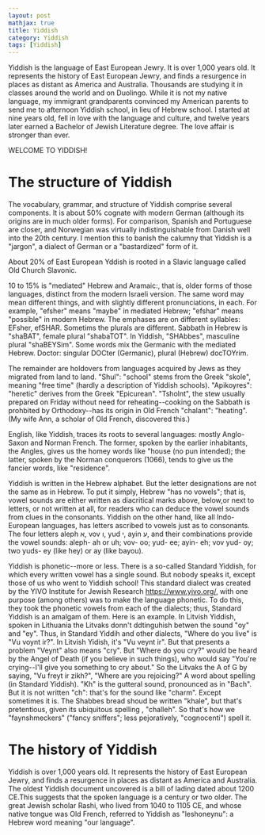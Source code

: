 ```yaml
---
layout: post
mathjax: true
title: Yiddish
category: Yiddish
tags: [Yiddish]
---
```


Yiddish is the language of East European Jewry. It is over 1,000 years old. It represents the history of East European Jewry, and finds a resurgence in places as distant as America and Australia. Thousands are studying it in classes around the world and on Duolingo. While it is not my native language, my immigrant grandparents convinced my American parents to send me to afternoon Yiddish school, in lieu of Hebrew school. I started at nine years old, fell in love with the language and culture, and twelve years later earned a Bachelor of Jewish Literature degree. The love affair is stronger than ever. 

WELCOME TO YIDDISH!

# The structure of Yiddish
The vocabulary, grammar, and structure of Yiddish comprise several components. It is about 50% cognate with modern German (although its origins are in much older forms). For comparison, Spanish and Portuguese are closer, and Norwegian was virtually indistinguishable from Danish well into the 20th century. I mention this to banish the calumny that Yiddish is a "jargon", a dialect of German or a "bastardized" form of it. 

About 20% of East European Yddish is rooted in a Slavic language called Old Church Slavonic.

10 to 15% is "mediated" Hebrew and Aramaic:, that is, older forms of those languages, distinct from the modern Israeli version. The same word may mean different things, and with slightly different pronunciations, in each. For example, "efsher" means "maybe" in mediated Hebrew; "efshar" means "possible" in modern Hebrew. The emphases are on different syllables: EFsher, efSHAR. Sometims the plurals are different. Sabbath in Hebrew is "shaBAT", female plural "shabaTOT". In Yiddish, "SHAbbes", masculine plural "shaBEYSim". Some words mix the Germanic with the mediated Hebrew. Doctor: singular DOCter (Germanic), plural (Hebrew) docTOYrim. 

The remainder are holdovers from languages acquired by Jews as they migrated from land to land.  "Shul": "school" stems from the Greek "skole", meaning "free time" (hardly a description of Yiddish schools). "Apikoyres": "heretic" derives from the Greek "Epicurean". "Tsholnt", the stew usually prepared on Friday without need for reheating--cooking on the Sabbath is prohbited by Orthodoxy--has its origin in Old French "chalant": "heating". (My wife Ann, a scholar of Old French, discovered this.)

English, like Yiddish, traces its roots to several languages: mostly Anglo-Saxon and Norman French. The former, spoken by the earlier inhabitants, the  Angles, gives us the homey words like "house (no pun intended); the latter, spoken by the Norman conquerors (1066), tends to give us the fancier words, like "residence".

Yiddish is written in the Hebrew alphabet. But the letter designations are not the same as in Hebrew. To put it simply, Hebrew  "has no vowels"; that is, vowel sounds are either written as diacritical marks above, below,or next to letters, or not written at all, for readers who can deduce the vowel sounds from clues in the consonants.  Yiddish on the other hand, like all Indo-European languages, has letters ascribed to vowels just as to consonants. The four letters aleph א, vov ו, yud י, ayin ע, and their combinations provide the vowel sounds: aleph- ah or uh; vov- oo; yud- ee; ayin- eh; vov yud- oy; two yuds- ey (like hey) or ay (like bayou).

Yiddish is phonetic--more or less. There is a so-called Standard Yiddish, for which every written vowel has a single sound. But nobody speaks it, except those of us who went to Yiddish school! This standard dialect was created by the YIVO Institute for Jewish Research https://www.yivo.org/, with one purpose (among others) was to make the language phonetic. To do this, they took the phonetic vowels from each of the dialects; thus, Standard Yiddish is an amalgam of them.  Here is an example. In Litvish Yiddish, spoken in Lithuania the Litvaks donn't ddtinguhish betwen the sound "oy" and "ey". Thus, in Standard Yiddih and other dialects, "Where do you live" is "Vu voynt ir?".  In Litvish Yidish, it's "Vu veynt ir". But that presents a problem "Veynt" also means "cry". But "Where do you cry?" would be heard by the Angel of Death (if you believe in such things), who would say "You're crying--I'll give you something to cry about." So the Litvaks the A of G by saying, "Vu freyt ir zikh?", "Where are you rejoicing?"  A word about spelling (in Standard Yiddish). "Kh" is the gutteral sound, pronounced as in "Bach". But it is not written "ch": that's for the sound like  "charm". Except sometimes it is. The Shabbes bread shoud be written "khale", but that's pretentious, given its ubiquitous spelling , "challeh". So that's how we "faynshmeckers" ("fancy sniffers"; less pejoratively, "cognocenti") spell it.

# The history of Yiddish
Yiddish is over 1,000 years old. It represents the history of East European Jewry, and finds a resurgence in places as distant as America and Australia. The oldest Yiddish document uncovered is a bill of lading dated about 1200 CE.This suggests that the spoken language is a century or two older. The great Jewish scholar Rashi, who lived from 1040 to 1105 CE, and whose native tongue was Old French, referred to Yiddish as "leshoneynu": a Hebrew word meaning "our language". 


